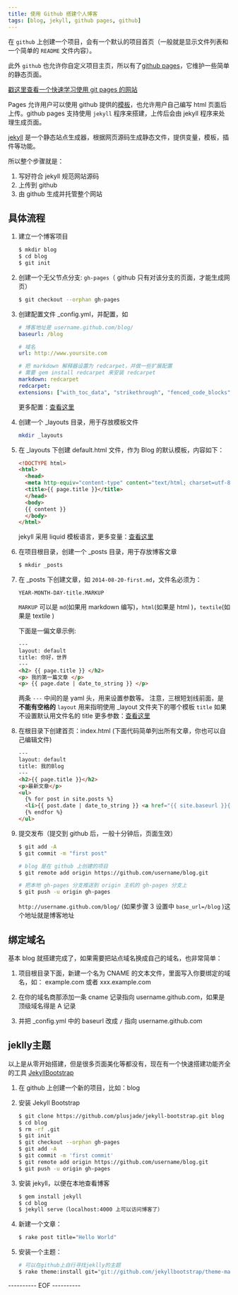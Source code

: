```yaml
---
title: 使用 Github 搭建个人博客
tags: [blog, jekyll, github pages, github]
---
```


在 `github` 上创建一个项目，会有一个默认的项目首页（一般就是显示文件列表和一个简单的 `README` 文件内容）。

此外 `github` 也允许你自定义项目主页，所以有了[github pages](https://pages.github.com/)，它维护一些简单的静态页面。

[戳这里查看一个快速学习使用 git pages 的网站](http://www.thinkful.com/learn/a-guide-to-using-github-pages/start/)

Pages 允许用户可以使用 github 提供的[模板](https://help.github.com/articles/creating-pages-with-the-automatic-generator)，也允许用户自己编写 html 页面后上传。github pages 支持使用 `jekyll` 程序来搭建，上传后会由 jekyll 程序来处理生成页面。

[jekyll](http://jekyllrb.com/) 是一个静态站点生成器，根据网页源码生成静态文件，提供变量，模板，插件等功能。

所以整个步骤就是：

1. 写好符合 jekyll 规范网站源码
2. 上传到 github
3. 由 github 生成并托管整个网站

<!--more-->

## 具体流程

1. 建立一个博客项目

	``` bash
	$ mkdir blog
	$ cd blog
	$ git init
	```

2. 创建一个无父节点分支: `gh-pages`（ github 只有对该分支的页面，才能生成网页）

	``` bash
	$ git checkout --orphan gh-pages
	```

3. 创建配置文件 _config.yml，并配置，如

	``` yml
	# 博客地址是 username.github.com/blog/
	baseurl: /blog

	# 域名
	url: http://www.yoursite.com

	# 把 markdown 解释器设置为 redcarpet，并做一些扩展配置
	# 需要 gem install redcarpet 来安装 redcarpet
	markdown: redcarpet
	redcarpet:
	extensions: ["with_toc_data", "strikethrough", "fenced_code_blocks", "highlight", "underline", "smart", "tables", "no_intra_emphasis", "autolink"]
	```
	更多配置：[查看这里](http://jekyllrb.com/docs/configuration/)

4. 创建一个 _layouts 目录，用于存放模板文件

	``` bash
	mkdir _layouts
	```

5. 在 _layouts 下创建 default.html 文件，作为 Blog 的默认模板，内容如下：

	``` html
	<!DOCTYPE html>
	<html>
	  <head>
      <meta http-equiv="content-type" content="text/html; charset=utf-8" />
      <title>{{ page.title }}</title>
	  </head>
	  <body>
      {{ content }}
	  </body>
	</html>
	```

	jekyll 采用 liquid 模板语言，更多变量：[查看这里](http://jekyllrb.com/docs/variables/)

6. 在项目根目录，创建一个 _posts 目录，用于存放博客文章

	``` bash
	$ mkdir _posts
	```

7. 在 _posts 下创建文章，如 `2014-08-20-first.md`，文件名必须为：

	```
	YEAR-MONTH-DAY-title.MARKUP
	```

	`MARKUP` 可以是 `md`(如果用 markdown 编写)，`html`(如果是 html )，`textile`(如果是 textile )

	下面是一偏文章示例:

	``` html
	---
	layout: default
	title: 你好，世界
	---
	<h2> {{ page.title }} </h2>
	<p> 我的第一篇文章 </p>
	<p> {{ page.date | date_to_string }} </p>
	```

	两条 `---` 中间的是 yaml 头，用来设置参数等。
	注意，三根短划线前面，是 **不能有空格的**
	`layout` 用来指明使用 _layout 文件夹下的哪个模板
	`title` 如果不设置默认用文件名的 title
	更多参数：[查看这里](http://jekyllrb.com/docs/frontmatter/)

8. 在根目录下创建首页：index.html (下面代码简单列出所有文章，你也可以自己编辑文件)

	``` html
	---
	layout: default
	title: 我的Blog
	---
	<h2>{{ page.title }}</h2>
	<p>最新文章</p>
	<ul>
	  {% for post in site.posts %}
	  <li>{{ post.date | date_to_string }} <a href="{{ site.baseurl }}{{ post.url }}">{{ post.title }}</a></li>
	  {% endfor %}
	</ul>
	```

9. 提交发布（提交到 github 后，一般十分钟后，页面生效）

	``` bash
	$ git add -A
	$ git commit -m "first post"

	# blog 是在 github 上创建的项目
	$ git remote add origin https://github.com/username/blog.git

	# 把本地 gh-pages 分支推送到 origin 主机的 gh-pages 分支上
	$ git push -u origin gh-pages
	```

	`http://username.github.com/blog/` (如果步骤 3 设置中 `base_url=/blog` )这个地址就是博客地址

## 绑定域名

基本 blog 就搭建完成了，如果需要把站点域名换成自己的域名，也非常简单：

1. 项目根目录下面，新建一个名为 CNAME 的文本文件，里面写入你要绑定的域名，如：
   example.com 或者 xxx.example.com

2. 在你的域名商那添加一条 cname 记录指向 username.github.com，如果是顶级域名得是 A 记录

3. 并把 _config.yml 中的 baseurl 改成 `/` 指向 username.github.com

## jeklly主题

以上是从零开始搭建，但是很多页面美化等都没有，现在有一个快速搭建功能齐全的工具 [JekyllBootstrap](http://jekyllbootstrap.com/)

1. 在 github 上创建一个新的项目，比如：blog
2. 安装 Jekyll Bootstrap

	``` bash
	$ git clone https://github.com/plusjade/jekyll-bootstrap.git blog
	$ cd blog
	$ rm -rf .git
	$ git init
	$ git checkout --orphan gh-pages
	$ git add -A
	$ git commit -m 'first commit'
	$ git remote add origin https://github.com/username/blog.git
	$ git push -u origin gh-pages
	```

3. 安装 jekyll，以便在本地查看博客

	``` bash
	$ gem install jekyll
	$ cd blog
	$ jekyll serve（localhost:4000 上可以访问博客了）
	```

4. 新建一个文章：

	``` bash
	$ rake post title="Hello World"
	```

5. 安装一个主题：

	``` bash
	# 可以在github上自行寻找jeklly的主题
	$ rake theme:install git="git://github.com/jekyllbootstrap/theme-mark-reid.git"
	```

---------- EOF ----------

